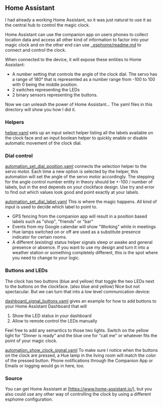 ## Home Assistant

I had already a working Home Assistant, so it was just natural to use it as the central hub to control the magic clock.

Home Assistant can use the companion app on users phones to collect location data and access all other kind of information to factor into your magic clock and on the other end can use [..esphome/readme.md](esphome) to connect and control the clock.

When connected to the device, it will expose these entities to Home Assistant:

- A number setting that controls the angle of the clock dial. The servo has a range of 180° that is represented as a number range from -100 to 100 with 0 being the middle position.
- 2 switches representing the LEDs
- 2 binary sensors representing the buttons.

Now we can unleash the power of Home Assistant... The yaml files in this directory will show you how I did it.

### Helpers

[helper.yaml](helper.yaml) sets up an input select helper listing all the labels available on the clock face and an input boolean helper to quickly enable or disable automatic movement of the clock dial.

### Dial control

[automation_set_dial_position.yaml](automation_set_dial_position.yaml) connects the selection helper to the servo motor. Each time a new option is selected by the helper, this automation will set the angle of the servo motor accordingly. The stepping for the angle control number entity in theory should be +-100 / number of labels, but in the end depends on your clockface design. Use try and error to find out which values look good and point exactly at your labels.

[automation_set_dial_label.yaml](automation_set_dial_label.yaml) This is where the magic happens. All kind of input is used to decide which label to point to.

- GPS fencing from the companion app will result in a position based labels such as "shop", "friends" or "bar"
- Events from my Google calendar will show "Working" while in meetings
- Hue lamps switched on or off are used as a substitute presence indicator for certain rooms.
- A different (existing) status helper signals sleep or awake and general presence or absence.
  If you want to use my design and turn it into a weather station or something completely different, this is the spot where you need to change to your logic.

### Buttons and LEDs

The clock has two buttons (blue and yellow) that toggle the two LEDs next to the buttons on the clockface. (also blue and yellow) Nice but not spectacular. But we can turn that into a low level communication device:

[dashboard_signal_buttons.yaml](dashboard_signal_buttons.yaml) gives an example for how to add buttons to your Home Assistant Dashboard that will

1. Show the LED status in your dashboard
1. Allow to remote control the LEDs manually

Feel free to add any semantics to those two lights. Switch on the yellow light for "Dinner is ready" and the blue one for "call me" or whatever fits the point of your magic clock.

[automation_show_clock_signal.yaml](automation_show_clock_signal.yaml) To make sure I notice when the buttons on the clock are pressed, a Hue lamp in the living room will match the color of the pressed button. Phone notifications through the Companion App or Emails or logging would go in here, too.

### Source

You can get Home Assistant at [https://www.home-assistant.io/], but you also could use any other way of controlling the clock by using a different esphome configuration.
